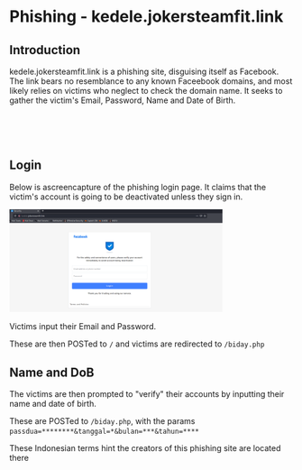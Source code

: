# Phishing - kedele.jokersteamfit.link

## Introduction
kedele.jokersteamfit.link is a phishing site, disguising itself as Facebook. The link bears no resemblance to any known Faceebook domains, and most likely relies on victims who neglect to check the domain name. It seeks to gather the victim's Email, Password, Name and Date of Birth.

<br/><br/><br/>

## Login
Below is  ascreencapture of the phishing login page. It claims that the victim's account is going to be deactivated unless they sign in.

<img src="Asset01-PhishLogin.png" width="75%" height="75%"><br/>

Victims input their Email and Password.

These are then POSTed to `/` and victims are redirected to `/biday.php`

## Name and DoB
The victims are then prompted to "verify" their accounts by inputting their name and date of birth.

These are POSTed to `/biday.php`, with the params `passdua=********&tanggal=*&bulan=***&tahun=****`

These Indonesian terms hint the creators of this phishing site are located there